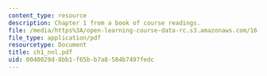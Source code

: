 ```yaml
---
content_type: resource
description: Chapter 1 from a book of course readings.
file: /media/https%3A/open-learning-course-data-rc.s3.amazonaws.com/16-30-estimation-and-control-of-aerospace-systems-spring-2004/0040029d8bb1f65bb7a8584b7497fedc_ch1_nnl.pdf
file_type: application/pdf
resourcetype: Document
title: ch1_nnl.pdf
uid: 0040029d-8bb1-f65b-b7a8-584b7497fedc
---
```

